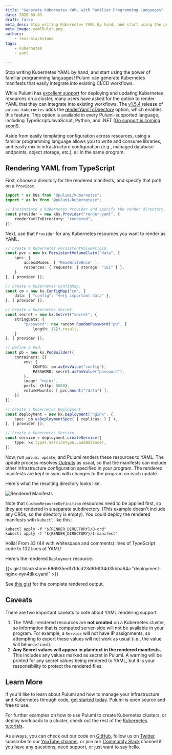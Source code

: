 ```yaml
---
title: "Generate Kubernetes YAML with Familiar Programming Languages"
date: 2020-03-03
draft: false
meta_desc: Stop writing Kubernetes YAML by hand, and start using the power of familiar programming languages! Pulumi now supports rendering YAML for Kubernetes resources.
meta_image: yamlRuler.png
authors:
    - levi-blackstone
tags:
    - kubernetes
    - yaml

---
```


Stop writing Kubernetes YAML by hand, and start using the power of familiar programming languages! Pulumi can
generate Kubernetes manifests that easily integrate into existing CI/CD workflows.

<!--more-->

While Pulumi has [excellent support](https://www.pulumi.com/docs/clouds/kubernetes/get-started/) for deploying and updating
Kubernetes resources on a cluster, many users have asked for the option to render YAML that they can integrate into
existing workflows. The [v1.5.4](https://github.com/pulumi/pulumi-kubernetes/releases/tag/v1.5.4) release of
`pulumi-kubernetes` adds the [renderYamlToDirectory](https://www.pulumi.com/docs/reference/pkg/nodejs/pulumi/kubernetes/#ProviderArgs-renderYamlToDirectory)
option, which enables this feature. This option is available in every Pulumi-supported language, including
TypeScript/JavaScript, Python, and .NET ([Go support is coming soon!](https://github.com/pulumi/pulumi-kubernetes/issues/70)).

Aside from easily templating configuration across resources, using a familiar programming language allows you to write and
consume libraries, and easily mix in infrastructure configuration (e.g., managed database endpoints, object storage,
etc.), all in the same program.

## Rendering YAML from TypeScript

First, choose a directory for the rendered manifests, and specify that path on a `Provider`.

```typescript
import * as k8s from "@pulumi/kubernetes";
import * as kx from "@pulumi/kubernetesx";

// Instantiate a Kubernetes Provider and specify the render directory.
const provider = new k8s.Provider("render-yaml", {
    renderYamlToDirectory: "rendered",
});
```

Next, use that `Provider` for any Kubernetes resources you want to render as YAML.

```typescript
// Create a Kubernetes PersistentVolumeClaim.
const pvc = new kx.PersistentVolumeClaim("data", {
    spec: {
        accessModes: [ "ReadWriteOnce" ],
        resources: { requests: { storage: "1Gi" } },
    }
}, { provider });

// Create a Kubernetes ConfigMap.
const cm = new kx.ConfigMap("cm", {
    data: { "config": "very important data" },
}, { provider });

// Create a Kubernetes Secret.
const secret = new kx.Secret("secret", {
    stringData: {
        "password": new random.RandomPassword("pw", {
            length: 12}).result,
    }
}, { provider });

// Define a Pod.
const pb = new kx.PodBuilder({
    containers: [{
        env: {
            CONFIG: cm.asEnvValue("config"),
            PASSWORD: secret.asEnvValue("password"),
        },
        image: "nginx",
        ports: {http: 8080},
        volumeMounts: [ pvc.mount("/data") ],
    }]
});

// Create a Kubernetes Deployment.
const deployment = new kx.Deployment("nginx", {
    spec: pb.asDeploymentSpec( { replicas: 3 } ),
}, { provider });

// Create a Kubernetes Service.
const service = deployment.createService({
    type: kx.types.ServiceType.LoadBalancer,
});
```

Now, run `pulumi update`, and Pulumi renders these resources to YAML. The update process resolves [Outputs](/docs/intro/concepts/inputs-outputs/)
as usual, so that the manifests can include other infrastructure configuration specified in your program. The rendered
manifests are kept in sync with changes to the program on each update.

Here's what the resulting directory looks like:

![Rendered Manifests](render-directory.png)

Note that `CustomResourceDefinition` resources need to be applied first, so they are rendered in a separate
subdirectory. (This example doesn't include any CRDs, so the directory is empty). You could deploy the rendered
manifests with `kubectl` like this:

```shell script
kubectl apply -f "${RENDER_DIRECTORY}/0-crd"
kubectl apply -f "${RENDER_DIRECTORY}/1-manifest"
```

Voilà! From 33 (44 with whitespace and comments) lines of TypeScript code to 102 lines of YAML!

Here's the rendered `Deployment` resource.

{{< gist lblackstone 686935edf7fdcd23d916f34d35bba64a "deployment-nginx-nyn4tlkx.yaml" >}}

See [this gist](https://gist.github.com/lblackstone/686935edf7fdcd23d916f34d35bba64a) for the complete rendered output.

## Caveats

There are two important caveats to note about YAML rendering support:

1. The YAML-rendered resources are **not created** on a Kubernetes cluster, so information that is computed server-side
will not be available in your program. For example, a `Service` will not have IP assignments, so attempting to export
these values will not work as usual (i.e., the value will be `undefined`).
1. **Any Secret values will appear in plaintext in the rendered manifests.** This includes any values marked as
secret in Pulumi. A warning will be printed for any secret values being rendered to YAML, but it is your responsibility
to protect the rendered files.

## Learn More

If you'd like to learn about Pulumi and how to manage your
infrastructure and Kubernetes through code, [get started today](/docs/get-started/). Pulumi is open
source and free to use.

For further examples on how to use Pulumi to create Kubernetes
clusters, or deploy workloads to a cluster, check out the rest of the
[Kubernetes tutorials](/registry/packages/kubernetes/how-to-guides/).

As always, you can check out our code on
[GitHub](https://github.com/pulumi), follow us on
[Twitter](https://twitter.com/pulumicorp), subscribe to our [YouTube
channel](https://www.youtube.com/channel/UC2Dhyn4Ev52YSbcpfnfP0Mw), or
join our [Community Slack](https://slack.pulumi.com/) channel if you have
any questions, need support, or just want to say hello.

